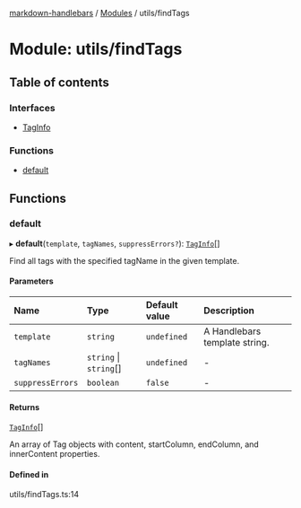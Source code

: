 [markdown-handlebars](../README.md) / [Modules](../modules.md) / utils/findTags

# Module: utils/findTags

## Table of contents

### Interfaces

- [TagInfo](../interfaces/utils_findTags.TagInfo.md)

### Functions

- [default](utils_findTags.md#default)

## Functions

### default

▸ **default**(`template`, `tagNames`, `suppressErrors?`): [`TagInfo`](../interfaces/utils_findTags.TagInfo.md)[]

Find all tags with the specified tagName in the given template.

#### Parameters

| Name | Type | Default value | Description |
| :------ | :------ | :------ | :------ |
| `template` | `string` | `undefined` | A Handlebars template string. |
| `tagNames` | `string` \| `string`[] | `undefined` | - |
| `suppressErrors` | `boolean` | `false` | - |

#### Returns

[`TagInfo`](../interfaces/utils_findTags.TagInfo.md)[]

An array of Tag objects with content, startColumn, endColumn, and innerContent properties.

#### Defined in

utils/findTags.ts:14
